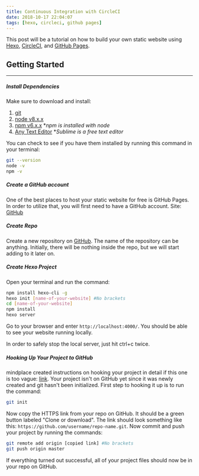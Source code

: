 ```yaml
---
title: Continuous Integration with CircleCI
date: 2018-10-17 22:04:07
tags: [hexo, circleci, github pages]
---
```


This post will be a tutorial on how to build your own static website using [Hexo](https://hexo.io/), [CircleCI](https://circleci.com/), and [GitHub Pages](https://pages.github.com/).

## Getting Started
----------------

##### Install Dependencies

Make sure to download and install:
1. [git](https://git-scm.com/)
2. [node v8.x.x](https://nodejs.org/en/)
3. [npm v6.x.x](https://nodejs.org/en/) **npm is installed with node*
4. [Any Text Editor](https://www.sublimetext.com/) **Sublime is a free text editor*

You can check to see if you have them installed by running this command in your terminal:

``` bash
git --version
node -v
npm -v
```

##### Create a GitHub account

One of the best places to host your static website for free is GitHub Pages. In order to utilize that, you will first need to have a GitHub account.
Site: [GitHub](https://github.com/)

##### Create Repo

Create a new repository on [GitHub](https://github.com/new). The name of the repository can be anything. Initially, there will be nothing inside the repo, but we will start adding to it later on.

##### Create Hexo Project

Open your terminal and run the command:

``` bash
npm install hexo-cli -g
hexo init [name-of-your-website] #No brackets
cd [name-of-your-website]
npm install
hexo server
```

Go to your browser and enter `http://localhost:4000/`. You should be able to see your website running locally.

In order to safely stop the local server, just hit ctrl+c twice.

##### Hooking Up Your Project to GitHub

mindplace created instructions on hooking your project in detail if this one is too vague: [link](https://gist.github.com/mindplace/b4b094157d7a3be6afd2c96370d39fad).
Your project isn't on GitHub yet since it was newly created and git hasn't been initialized. First step to hooking it up is to run the command:

``` bash
git init
```

Now copy the HTTPS link from your repo on GitHub. It should be a green button labeled "Clone or download". The link should look something like this: `https://github.com/username/repo-name.git`. Now commit and push your project by running the commands:

``` bash
git remote add origin [copied link] #No brackets
git push origin master
```

If everything turned out successful, all of your project files should now be in your repo on GitHub.
